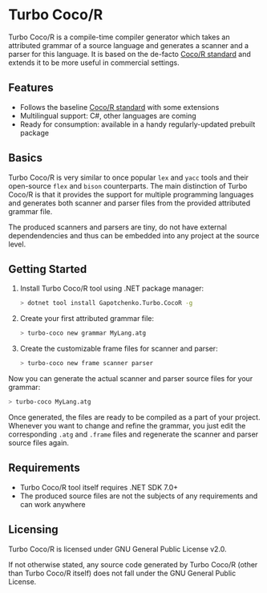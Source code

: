 # Turbo Coco/R
Turbo Coco/R is a compile-time compiler generator which takes an attributed grammar of a source language and generates a scanner and a parser for this language. It is based on the de-facto [Coco/R standard](https://ssw.jku.at/Research/Projects/Coco/) and extends it to be more useful in commercial settings.

## Features

- Follows the baseline [Coco/R standard](https://ssw.jku.at/Research/Projects/Coco/) with some extensions
- Multilingual support: C#, other languages are coming
- Ready for consumption: available in a handy regularly-updated prebuilt package

## Basics

Turbo Coco/R is very similar to once popular `lex` and `yacc` tools and their open-source `flex` and `bison` counterparts.
The main distinction of Turbo Coco/R is that it provides the support for multiple programming languages and generates both scanner and parser files from the provided attributed grammar file.

The produced scanners and parsers are tiny, do not have external dependendencies and thus can be embedded into any project at the source level.

## Getting Started

1. Install Turbo Coco/R tool using .NET package manager:

   ``` sh
   > dotnet tool install Gapotchenko.Turbo.CocoR -g
   ```

2. Create your first attributed grammar file:

   ``` sh
   > turbo-coco new grammar MyLang.atg
   ```

3. Create the customizable frame files for scanner and parser:

   ``` sh
   > turbo-coco new frame scanner parser
   ```

Now you can generate the actual scanner and parser source files for your grammar:

``` sh
> turbo-coco MyLang.atg
```

Once generated, the files are ready to be compiled as a part of your project.
Whenever you want to change and refine the grammar, you just edit the corresponding `.atg` and `.frame` files and regenerate the scanner and parser source files again.

## Requirements

- Turbo Coco/R tool itself requires .NET SDK 7.0+
- The produced source files are not the subjects of any requirements and can work anywhere

## Licensing

Turbo Coco/R is licensed under GNU General Public License v2.0.

If not otherwise stated, any source code generated by Turbo Coco/R (other than Turbo Coco/R itself) does not fall under the GNU General Public License.
